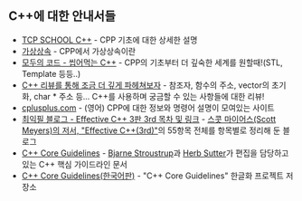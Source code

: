 ## C++에 대한 안내서들

* [TCP SCHOOL C++](http://tcpschool.com/cpp/intro) - CPP 기초에 대한 상세한 설명
* [가상상속](https://jerryjerryjerry.tistory.com/12) - CPP에서 가상상속이란
* [모두의 코드 - 씹어먹는 C++](https://modoocode.com/135) - CPP의 기초부터 더 깊숙한 세계를 원할때!(STL, Template 등등..)
* [C++ 리뷰를 통해 조금 더 깊게 파헤쳐보자](https://www.notion.so/bigpel66/C-0f983904f11d480b85e64f6ae35b892b) - 참조자, 함수의 주소, vector의 초기화, char * 주소 등... C++를 사용하며 궁금할 수 있는 사항들에 대한 리뷰!
* [cplusplus.com](http://www.cplusplus.com) - (영어) CPP에 대한 정보와 명령어 설명이 모여있는 사이트
* [최익필 블로그 - Effective C++ 3판 3rd 목차 및 링크](https://www.ikpil.com/521?category=177570) - [스콧 마이어스(Scott Meyers)의 저서, "Effective C++(3rd)"](https://www.aladin.co.kr/shop/wproduct.aspx?ItemId=58951705)의 55항목 전체를 항목별로 정리해 둔 블로그
* [C++ Core Guidelines](https://**github**.com/isocpp/CppCoreGuidelines/blob/master/CppCoreGuidelines.md) - [Bjarne Stroustrup](http://www.stroustrup.com/)과 [Herb Sutter](http://herbsutter.com/)가 편집을 담당하고 있는 C++ 핵심 가이드라인 문서
* [C++ Core Guidelines(한국어판)](https://github.com/CppKorea/CppCoreGuidelines) - "C++ Core Guidelines" 한글화 프로젝트 저장소
